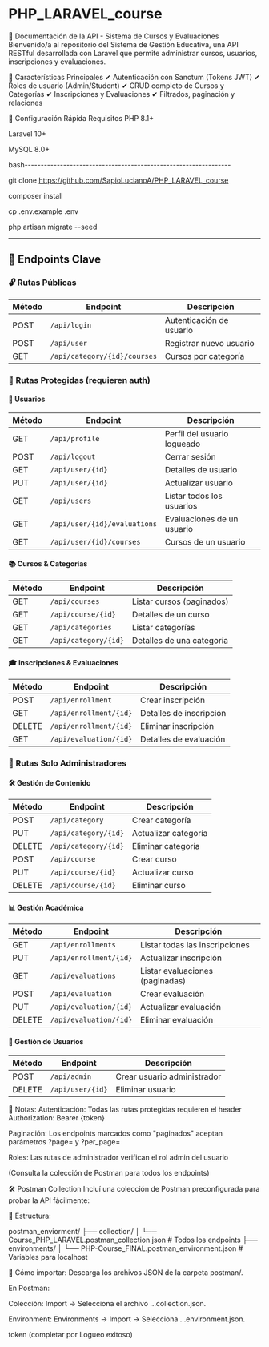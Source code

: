 # PHP_LARAVEL_course

📄 Documentación de la API - Sistema de Cursos y Evaluaciones
Bienvenido/a al repositorio del Sistema de Gestión Educativa, una API RESTful desarrollada con Laravel que permite administrar cursos, usuarios, inscripciones y evaluaciones.

🚀 Características Principales
✔ Autenticación con Sanctum (Tokens JWT)
✔ Roles de usuario (Admin/Student)
✔ CRUD completo de Cursos y Categorías
✔ Inscripciones y Evaluaciones
✔ Filtrados, paginación y relaciones

🔌 Configuración Rápida
Requisitos
PHP 8.1+

Laravel 10+

MySQL 8.0+

bash----------------------------------------------------------------

git clone https://github.com/SapioLucianoA/PHP_LARAVEL_course

composer install

cp .env.example .env

php artisan migrate --seed

---------------------------------------------------------------------
## 📡 Endpoints Clave

### 🔓 Rutas Públicas
| Método | Endpoint                     | Descripción                          |
|--------|------------------------------|--------------------------------------|
| POST   | `/api/login`                 | Autenticación de usuario             |
| POST   | `/api/user`                  | Registrar nuevo usuario              |
| GET    | `/api/category/{id}/courses` | Cursos por categoría                 |

### 🔐 Rutas Protegidas (requieren auth)
#### 👤 Usuarios
| Método | Endpoint                     | Descripción                          |
|--------|------------------------------|--------------------------------------|
| GET    | `/api/profile`               | Perfil del usuario logueado          |
| POST   | `/api/logout`                | Cerrar sesión                        |
| GET    | `/api/user/{id}`             | Detalles de usuario                  |
| PUT    | `/api/user/{id}`             | Actualizar usuario                   |
| GET    | `/api/users`                 | Listar todos los usuarios            |
| GET    | `/api/user/{id}/evaluations` | Evaluaciones de un usuario           |
| GET    | `/api/user/{id}/courses`     | Cursos de un usuario                 |

#### 📚 Cursos & Categorías
| Método | Endpoint              | Descripción                          |
|--------|-----------------------|--------------------------------------|
| GET    | `/api/courses`        | Listar cursos (paginados)            |
| GET    | `/api/course/{id}`    | Detalles de un curso                 |
| GET    | `/api/categories`     | Listar categorías                    |
| GET    | `/api/category/{id}`  | Detalles de una categoría            |

#### 🎓 Inscripciones & Evaluaciones
| Método | Endpoint               | Descripción                          |
|--------|------------------------|--------------------------------------|
| POST   | `/api/enrollment`      | Crear inscripción                    |
| GET    | `/api/enrollment/{id}` | Detalles de inscripción              |
| DELETE | `/api/enrollment/{id}` | Eliminar inscripción                 |
| GET    | `/api/evaluation/{id}` | Detalles de evaluación               |

### 👑 Rutas Solo Administradores
#### 🛠 Gestión de Contenido
| Método | Endpoint              | Descripción                          |
|--------|-----------------------|--------------------------------------|
| POST   | `/api/category`       | Crear categoría                      |
| PUT    | `/api/category/{id}`  | Actualizar categoría                 |
| DELETE | `/api/category/{id}`  | Eliminar categoría                   |
| POST   | `/api/course`         | Crear curso                          |
| PUT    | `/api/course/{id}`    | Actualizar curso                     |
| DELETE | `/api/course/{id}`    | Eliminar curso                       |

#### 📊 Gestión Académica
| Método | Endpoint               | Descripción                          |
|--------|------------------------|--------------------------------------|
| GET    | `/api/enrollments`     | Listar todas las inscripciones       |
| PUT    | `/api/enrollment/{id}` | Actualizar inscripción               |
| GET    | `/api/evaluations`     | Listar evaluaciones (paginadas)      |
| POST   | `/api/evaluation`      | Crear evaluación                     |
| PUT    | `/api/evaluation/{id}` | Actualizar evaluación                |
| DELETE | `/api/evaluation/{id}` | Eliminar evaluación                  |

#### 👥 Gestión de Usuarios
| Método | Endpoint          | Descripción                          |
|--------|-------------------|--------------------------------------|
| POST   | `/api/admin`      | Crear usuario administrador          |
| DELETE | `/api/user/{id}`  | Eliminar usuario                     |

📌 Notas:
Autenticación: Todas las rutas protegidas requieren el header Authorization: Bearer {token}

Paginación: Los endpoints marcados como "paginados" aceptan parámetros ?page= y ?per_page=

Roles: Las rutas de administrador verifican el rol admin del usuario

(Consulta la colección de Postman para todos los endpoints)

🛠 Postman Collection
Incluí una colección de Postman preconfigurada para probar la API fácilmente:

📂 Estructura:

postman_enviorment/
├── collection/
│   └── Course_PHP_LARAVEL.postman_collection.json  # Todos los endpoints
├── environments/
│   └── PHP-Course_FINAL.postman_environment.json  # Variables para localhost


📌  Cómo importar:
Descarga los archivos JSON de la carpeta postman/.

En Postman:

Colección: Import → Selecciona el archivo ...collection.json.

Environment: Environments → Import → Selecciona ...environment.json.

token	(completar por Logueo exitoso)

